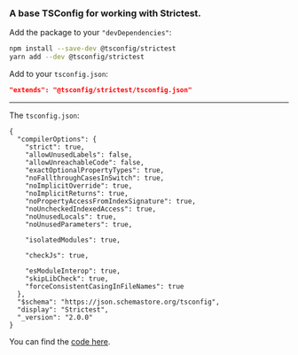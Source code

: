 ### A base TSConfig for working with Strictest.

Add the package to your `"devDependencies"`:

```sh
npm install --save-dev @tsconfig/strictest
yarn add --dev @tsconfig/strictest
```

Add to your `tsconfig.json`:

```json
"extends": "@tsconfig/strictest/tsconfig.json"
```

---

The `tsconfig.json`: 

```jsonc
{
  "compilerOptions": {
    "strict": true,
    "allowUnusedLabels": false,
    "allowUnreachableCode": false,
    "exactOptionalPropertyTypes": true,
    "noFallthroughCasesInSwitch": true,
    "noImplicitOverride": true,
    "noImplicitReturns": true,
    "noPropertyAccessFromIndexSignature": true,
    "noUncheckedIndexedAccess": true,
    "noUnusedLocals": true,
    "noUnusedParameters": true,

    "isolatedModules": true,

    "checkJs": true,

    "esModuleInterop": true,
    "skipLibCheck": true,
    "forceConsistentCasingInFileNames": true
  },
  "$schema": "https://json.schemastore.org/tsconfig",
  "display": "Strictest",
  "_version": "2.0.0"
}

```

You can find the [code here](https://github.com/tsconfig/bases/blob/master/bases/strictest.json).

